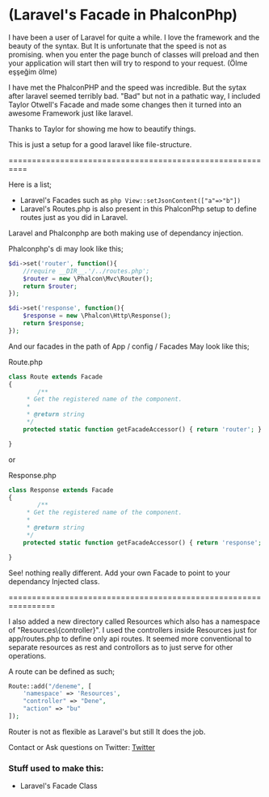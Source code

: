 # (Laravel's Facade in PhalconPhp)

I have been a user of Laravel for quite a while. I love the framework and the beauty of the syntax. But It is unfortunate that the speed is not as promising. when you enter the page bunch of classes will preload and then your application will start then will try to respond to your request. (Ölme eşşeğim ölme)

I have met the PhalconPHP and the speed was incredible. But the sytax after laravel seemed terribly bad. "Bad" but not in a pathatic way, I included Taylor Otwell's Facade and made some changes then it turned into an awesome Framework just like laravel.

Thanks to Taylor for showing me how to beautify things.

This is just a setup for a good laravel like file-structure.

==========================================================

Here is a list;

 * Laravel's Facades such as ```php View::setJsonContent(["a"=>"b"])```
 * Laravel's Routes.php is also present in this PhalconPhp setup to define routes just as you did in Laravel.


Laravel and Phalconphp are both making use of dependancy injection. 

Phalconphp's di may look like this;
```php
$di->set('router', function(){
    //require __DIR__.'/../routes.php';
    $router = new \Phalcon\Mvc\Router();
    return $router;
});

$di->set('response', function(){
    $response = new \Phalcon\Http\Response();
    return $response;
});
```
And our facades in the path  of
App / config / Facades 
May look like this;

Route.php
```php
class Route extends Facade
{
		/**
	 * Get the registered name of the component.
	 *
	 * @return string
	 */
	protected static function getFacadeAccessor() { return 'router'; }

}
```
or 

Response.php
```php
class Response extends Facade
{
		/**
	 * Get the registered name of the component.
	 *
	 * @return string
	 */
	protected static function getFacadeAccessor() { return 'response'; }

}
```

See! nothing really different. Add your own Facade to point to your dependancy Injected class.



================================================================

I also added a new directory called Resources which also has a namespace of "Resources\\{controller}".
I used the controllers inside Resources just for app/routes.php to define only api routes.
It seemed more conventional to separate resources as rest and controllors as to just serve for other operations.

A route can be defined as such;

```php
Route::add("/deneme", [
	'namespace' => 'Resources',
	"controller" => "Dene",
	"action" => "bu"
]);
```
Router is not as flexible as Laravel's but still It does the job.





Contact or Ask questions on Twitter: [Twitter](https://www.twitter.com/OguzhanPiskin_) 


### Stuff used to make this:
- Laravel's Facade Class
